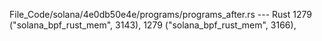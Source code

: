 File_Code/solana/4e0db50e4e/programs/programs_after.rs --- Rust
1279             ("solana_bpf_rust_mem", 3143),                                                                                                              1279             ("solana_bpf_rust_mem", 3166),

